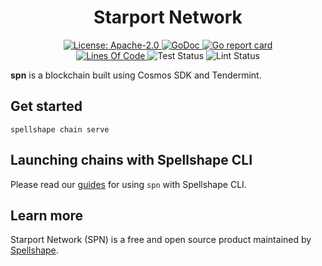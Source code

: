 <div align="center">
  <h1> Starport Network </h1>
</div>

<div align="center">
  <a href="https://github.com/cosmos/cosmos-sdk/blob/main/LICENSE">
    <img alt="License: Apache-2.0" src="https://img.shields.io/github/license/cosmos/cosmos-sdk.svg" />
  </a>
  <a href="https://pkg.go.dev/github.com/tendermint/spn?tab=doc">
    <img alt="GoDoc" src="https://pkg.go.dev/badge/github.com/tendermint/spn.svg" />
  </a>
  <a href="https://goreportcard.com/report/github.com/tendermint/spn">
    <img alt="Go report card" src="https://goreportcard.com/badge/github.com/tendermint/spn" />
  </a>
<!--
  <a href="https://codecov.io/gh/tendermint/spn">
    <img alt="Code Coverage" src="https://codecov.io/gh/tendermint/spn/branch/develop/graph/badge.svg" />
  </a>
-->
</div>
<div align="center">
  <a href="https://github.com/tendermint/spn">
    <img alt="Lines Of Code" src="https://tokei.rs/b1/github/tendermint/spn" />
  </a>
    <img alt="Test Status" src="https://github.com/tendermint/spn/workflows/Test/badge.svg" />
    <img alt="Lint Status" src="https://github.com/tendermint/spn/workflows/Lint/badge.svg" />
</div>

**spn** is a blockchain built using Cosmos SDK and Tendermint.

## Get started

```
spellshape chain serve
```

## Launching chains with Spellshape CLI

Please read our [guides](https://docs.spellshape.com/network/introduction) for using `spn` with Spellshape CLI.

## Learn more

Starport Network (SPN) is a free and open source product maintained by [Spellshape](https://spellshape.com).
